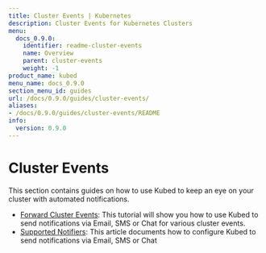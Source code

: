 ```yaml
---
title: Cluster Events | Kubernetes
description: Cluster Events for Kubernetes Clusters
menu:
  docs_0.9.0:
    identifier: readme-cluster-events
    name: Overview
    parent: cluster-events
    weight: -1
product_name: kubed
menu_name: docs_0.9.0
section_menu_id: guides
url: /docs/0.9.0/guides/cluster-events/
aliases:
- /docs/0.9.0/guides/cluster-events/README
info:
  version: 0.9.0
---
```


# Cluster Events

This section contains guides on how to use Kubed to keep an eye on your cluster with automated notifications.

- [Forward Cluster Events](/docs/0.9.0/guides/cluster-events/event-forwarder): This tutorial will show you how to use Kubed to send notifications via Email, SMS or Chat for various cluster events.
- [Supported Notifiers](/docs/0.9.0/guides/cluster-events/notifiers): This article documents how to configure Kubed to send notifications via Email, SMS or Chat
